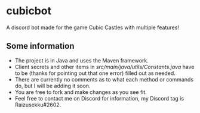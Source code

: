 # cubicbot
A discord bot made for the game Cubic Castles with multiple features!

## Some information
* The project is in Java and uses the Maven framework.
* Client secrets and other items in *src/main/java/utils/Constants.java* have to be (thanks for pointing out that one error) filled out as needed. 
* There are currently no comments as to what each method or commands do, but I will be adding it soon.
* You are free to fork and make changes as you see fit.
* Feel free to contact me on Discord for information, my Discord tag is Raizusekku#2602.
